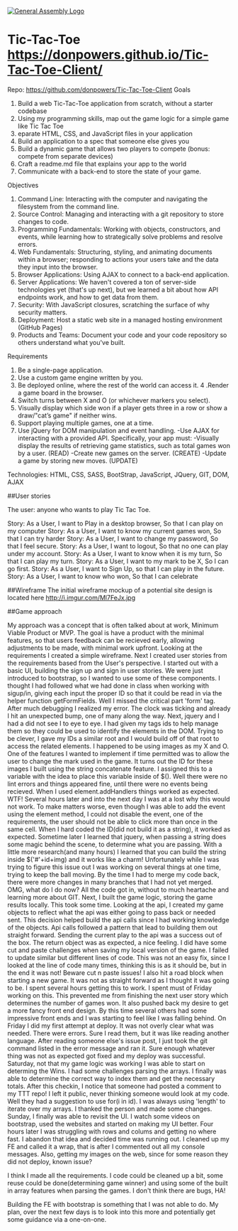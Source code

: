 [![General Assembly Logo](https://camo.githubusercontent.com/1a91b05b8f4d44b5bbfb83abac2b0996d8e26c92/687474703a2f2f692e696d6775722e636f6d2f6b6538555354712e706e67)](https://generalassemb.ly/education/web-development-immersive)

# Tic-Tac-Toe  https://donpowers.github.io/Tic-Tac-Toe-Client/
Repo: https://github.com/donpowers/Tic-Tac-Toe-Client
Goals

1. Build a web Tic-Tac-Toe application from scratch, without a starter codebase
2. Using my programming skills, map out the game logic for a simple game like Tic Tac Toe
3. eparate HTML, CSS, and JavaScript files in your application
4. Build an application to a spec that someone else gives you
5. Build a dynamic game that allows two players to compete (bonus: compete from separate devices)
6. Craft a readme.md file that explains your app to the world
7. Communicate with a back-end to store the state of your game.

Objectives
1. Command Line: Interacting with the computer and navigating the filesystem from
the command line.
2. Source Control: Managing and interacting with a git repository to store changes to code.
3. Programming Fundamentals: Working with objects, constructors, and events, while
learning how to strategically solve problems and resolve errors.
4. Web Fundamentals: Structuring, styling, and animating documents within a browser;
responding to actions your users take and the data they input into the browser.
5. Browser Applications: Using AJAX to connect to a back-end application.
6. Server Applications: We haven't covered a ton of server-side technologies yet
(that's up next), but we learned a bit about how API endpoints work, and how to
get data from them.
7. Security: With JavaScript closures, scratching the surface of why security matters.
8. Deployment: Host a static web site in a managed hosting environment (GitHub Pages)
9. Products and Teams: Document your code and your code repository so others
understand what you've built.

Requirements
1. Be a single-page application.
2. Use a custom game engine written by you.
3. Be deployed online, where the rest of the world can access it.
4 .Render a game board in the browser.
5. Switch turns between X and O (or whichever markers you select).
6. Visually display which side won if a player gets three in a row
or show a draw/"cat’s game" if neither wins.
7. Support playing multiple games, one at a time.
8. Use jQuery for DOM manipulation and event handling.
  -Use AJAX for interacting with a provided API. Specifically, your app must:
  -Visually display the results of retrieving game statistics, such as total
  games won by a user. (READ)
  -Create new games on the server. (CREATE)
  -Update a game by storing new moves. (UPDATE)

  Technologies: HTML, CSS, SASS, BootStrap, JavaScript, JQuery, GIT, DOM, AJAX

##User stories

The user: anyone who wants to play Tic Tac Toe.

Story: As a User, I want to Play in a desktop browser, So that I can play on
my computer
Story: As a User, I want to know my current games won, So that I can try
harder
Story: As a User, I want to change my password, So that I feel secure.
Story: As a User, I want to logout, So that no one can play under my account.
Story: As a User, I want to know when it is my turn, So that I can play my turn.
Story: As a User, I want to my mark to be X, So I can go first.
Story: As a User, I want to Sign Up, so that I can play in the future.
Story: As a User, I want to know who won, So that I can celebrate

##Wireframe
The initial wireframe mockup of a potential site design is located here
http://i.imgur.com/Ml7FeJx.jpg

##Game approach

My approach was a concept that is often talked about at work, Minimum Viable
Product or MVP. The goal is have a product with the minimal features, so that
users feedback can be recieved early, allowing adjustments to be made, with
minimal work upfront. Looking at the requirements I created a simple wireframe.
Next I created user stories from the requirements based from the User's
perspective.
I started out with a basic UI, building the sign up and sign in user stories. We were
just introduced to bootstrap, so I wanted to use some of these components. I thought
I had followed what we had done in class when working with sigup/in, giving each
input the proper ID so that it could be read in via the helper function
getFormFields.  Well I missed the critical part 'form' tag.  After much
debugging I realized my error. The clock was ticking and already I hit an
unexpected bump, one of many along the way.
Next, jquery and I had a did not see I to eye to eye.  I had given my tags ids
to help manage them so they could be used to identify the elements in the DOM.
Trying to be clever, I gave my IDs a similar root and I would build off of that
root to access the related elements. I happened to be using images as my X and O.
One of the features I wanted to implement if time permitted was to allow the user
to change the mark used in the game. It turns out the ID for these images I built
using the string concatenate feature. I assigned this to a variable with the idea
to place this variable inside of $(). Well there were no lint errors and things
appeared fine, until there were no events being recieved. When I used
element.addHandlers things worked as expected. WTF! Several hours later and into the
next day I was at a lost why this would not work. To make matters worse, even though
I was able to add the event using the element method, I could not disable the
event, one of the requirements, the user should not be able to click more than
once in the same cell. When I hard coded the ID(did not build it as a string), it
worked as expected.  Sometime later I learned that jquery, when passing a string
does some magic behind the scene, to determine what you are passing.  With a
little more research(and many hours) I learned that you can build the string
inside $('#'+id+img) and it works like a charm! Unfortunately while I was trying
to figure this issue out I was working on several things at one time, trying to
keep the ball moving. By the time I had to merge my code back, there were more
changes in many branches that I had not yet merged. OMG, what do I do now? All the
code got in, without to much heartache and learning more about GIT.
Next, I built the game logic, storing the game results locally. This took some
time. Looking at the api, I created my game objects to reflect what the api was
either going to pass back or needed sent.  This decision helped build the api
calls since I had working knowledge of the objects. Api calls followed a pattern
that lead to building them out straight forward. Sending the current play to the api
was a success out of the box. The return object was as expected, a nice feeling.
I did have some cut and paste challenges when saving my local version of the
game.  I failed to update similar but different lines of code. This was not an easy
fix, since I looked at the line of code many times, thinking this is as it should
be, but in the end it was not!  Beware cut n paste issues!
I also hit a road block when starting a new game.  It was not as straight forward
as I thought it was going to be.  I spent several hours getting this to work. I
spent must of Friday working on this.  This prevented me from finishing the
next user story which determines the number of games won. It also pushed back
my desire to get a more fancy front end design.  By this time several others
had some impressive front ends and I was starting to feel like I was falling
behind. On Friday I did my first attempt at deploy. It was not overly clear what
was needed.  There were errors. Sure I read them, but it was like reading another
language. After reading someone else's issue post, I just took the git command
listed in the error message and ran it. Sure enough whatever thing was not as
expected got fixed and my deploy was successful.
Saturday, not that my game logic was working I was able to start on determing
the Wins.  I had some challenges parsing the arrays. I finally was able to
determine the correct way to index them and get the necessary totals.
After this checkin, I notice that someone had posted a comment to my TTT repo!
I left it public, never thinking someone would look at my code. Well they had a
suggestion to use for(i in id). I was always using 'length' to iterate over
my arrays. I thanked the person and made some changes.
Sunday, I finally was able to revisit the UI. I watch some videos on bootstrap,
used the websites and started on making my UI better.  Four hours later I was
struggling with rows and colums and getting no where fast. I abandon that idea
and decided time was running out. I cleaned up my FE and called it a wrap, that
is after I commented out all my console messages.  Also, getting my images
on the web, since for some reason they did not deploy, known issue?

I think I made all the requirements. I code could be cleaned up a bit, some
reuse could be done(determining game winner) and using some of the built in
array features when parsing the games. I don't think there are bugs, HA!

Building the FE with bootstrap is something that I was not able to do. My plan,
over the next few days is to look into this more and potentially get some
guidance via a one-on-one.
